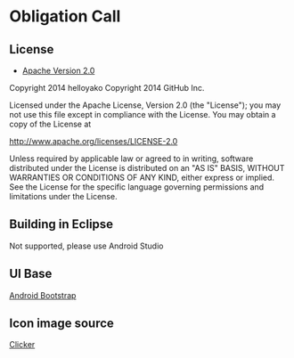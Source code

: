 # Obligation Call

## License

* [Apache Version 2.0](http://www.apache.org/licenses/LICENSE-2.0.html)


Copyright 2014 helloyako 
Copyright 2014 GitHub Inc.

Licensed under the Apache License, Version 2.0 (the "License");
you may not use this file except in compliance with the License.
You may obtain a copy of the License at

 http://www.apache.org/licenses/LICENSE-2.0

 Unless required by applicable law or agreed to in writing, software
 distributed under the License is distributed on an "AS IS" BASIS,
 WITHOUT WARRANTIES OR CONDITIONS OF ANY KIND, either express or implied.
 See the License for the specific language governing permissions and
 limitations under the License.

## Building in Eclipse

Not supported, please use Android Studio

## UI Base

[Android Bootstrap](http://www.androidbootstrap.com/)

## Icon image source

[Clicker](http://www.clker.com/clipart-phone-orange.html)
